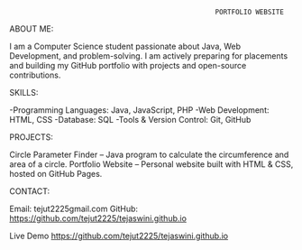                                                        PORTFOLIO WEBSITE

                                                                       
ABOUT ME:

I am a Computer Science student passionate about Java, Web Development, and problem-solving. I am actively preparing for placements and building my GitHub portfolio with projects and open-source contributions.


SKILLS:

-Programming Languages: Java, JavaScript, PHP
-Web Development: HTML, CSS
-Database: SQL
-Tools & Version Control: Git, GitHub
 


PROJECTS:

Circle Parameter Finder – Java program to calculate the circumference and area of a circle.
Portfolio Website – Personal website built with HTML & CSS, hosted on GitHub Pages.


CONTACT:

Email: tejut2225gmail.com
GitHub: https://github.com/tejut2225/tejaswini.github.io

Live Demo
https://github.com/tejut2225/tejaswini.github.io


